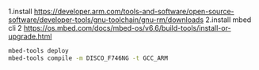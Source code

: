 1.install https://developer.arm.com/tools-and-software/open-source-software/developer-tools/gnu-toolchain/gnu-rm/downloads
2.install mbed cli 2 https://os.mbed.com/docs/mbed-os/v6.6/build-tools/install-or-upgrade.html
```bash
mbed-tools deploy
mbed-tools compile -m DISCO_F746NG -t GCC_ARM
```